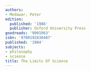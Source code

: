 ```yaml
---
authors:
- Medawar, Peter
edition:
  published: '1986'
  publisher: Oxford University Press
goodreads: '9901963'
isbn: '9780192830487'
published: '1984'
subjects:
- philosophy
- science
title: The Limits Of Science
---
```



